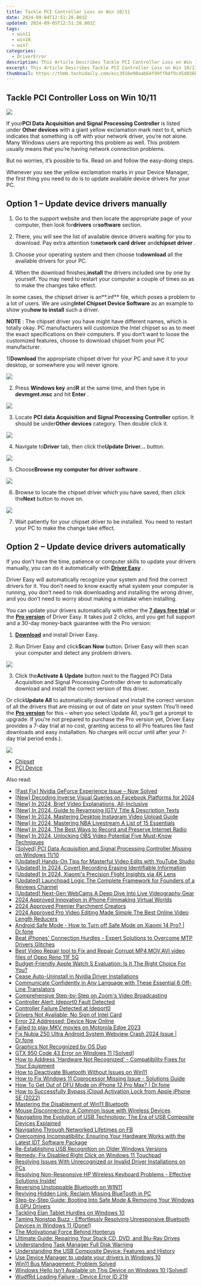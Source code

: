 ```yaml
---
title: Tackle PCI Controller Loss on Win 10/11
date: 2024-09-04T12:51:28.803Z
updated: 2024-09-05T12:51:28.803Z
tags:
  - win11
  - win10
  - win7
categories:
  - DriverError
description: This Article Describes Tackle PCI Controller Loss on Win 10/11
excerpt: This Article Describes Tackle PCI Controller Loss on Win 10/11
thumbnail: https://thmb.techidaily.com/ecc3916e90aab64f99ff84f9c45d036bcf1e08682351feaa92b6a0ff146b14b9.jpg
---
```


## Tackle PCI Controller Loss on Win 10/11

![](https://images.drivereasy.com/wp-content/uploads/2017/10/img_59db3e7fdc761.png)

 If your**PCI Data Acquisition and Signal Processing Controller** is listed under **Other devices** with a giant yellow exclamation mark next to it, which indicates that something is off with your network driver, you’re not alone. Many Windows users are reporting this problem as well. This problem usually means that you’re having network connection problems.

 But no worries, it’s possible to fix. Read on and follow the easy-doing steps.

 Whenever you see the yellow exclamation marks in your Device Manager, the first thing you need to do is to update available device drivers for your PC.

## Option 1 – Update device drivers manually

 1) Go to the support website and then locate the appropriate page of your computer, then look for**drivers** or**software** section.

 2) There, you will see the list of available device drivers waiting for you to download. Pay extra attention to**network card driver** and**chipset driver** .

 3) Choose your operating system and then choose to**download** all the available drivers for your PC.

 4) When the download finishes,**install** the drivers included one by one by yourself. You may need to restart your computer a couple of times so as to make the changes take effect.

 In some cases, the chipset driver is an**.inf** file, which poses a problem to a lot of users. We are using**Intel Chipset Device Software** as an example to show you**how to install** such a driver.

**NOTE** : The chipset driver you have might have different names, which is totally okay. PC manufacturers will customize the Intel chipset so as to meet the exact specifications on their computers. If you don’t want to loose the customized features, choose to download chipset from your PC manufacturer.

 1)**Download** the appropriate chipset driver for your PC and save it to your desktop, or somewhere you will never ignore.

![](https://images.drivereasy.com/wp-content/uploads/2017/05/img_590984943c85f.jpg)

 2) Press **Windows key** and**R** at the same time, and then type in **devmgmt.msc** and hit **Enter** .

![](https://images.drivereasy.com/wp-content/uploads/2017/04/img_58f596b25fab9.png)

 3) Locate **PCI data Acquisition and Signal Processing Controller**  option. It should be under**Other devices** category. Then double click it.

![](https://images.drivereasy.com/wp-content/uploads/2017/04/img_58f595d885b48.png)

 4) Navigate to**Driver** tab, then click the**Update Driver…** button.

![](https://images.drivereasy.com/wp-content/uploads/2017/05/img_590987d232ef2.png)

 5) Choose**Browse my computer for driver software** .

![](https://images.drivereasy.com/wp-content/uploads/2017/05/img_590988002299b.jpg)

 6) Browse to locate the chipset driver which you have saved, then click the**Next** button to move on.

![](https://images.drivereasy.com/wp-content/uploads/2017/05/img_5909882a63d92.jpg)

 7) Wait patiently for your chipset driver to be installed. You need to restart your PC to make the change take effect.

## Option 2 – Update device drivers automatically

 If you don’t have the time, patience or computer skills to update your drivers manually, you can do it automatically with [**Driver Easy**](https://tools.techidaily.com/drivereasy/download/) .

 Driver Easy will automatically recognize your system and find the correct drivers for it. You don’t need to know exactly what system your computer is running, you don’t need to risk downloading and installing the wrong driver, and you don’t need to worry about making a mistake when installing.

 You can update your drivers automatically with either the [**7 days free trial**](https://tools.techidaily.com/drivereasy/download/) or the [**Pro version**](https://tools.techidaily.com/drivereasy/download/) of Driver Easy. It takes just 2 clicks, and you get full support and a 30-day money-back guarantee with the Pro version:

 1) [**Download**](https://tools.techidaily.com/drivereasy/download/) and install Driver Easy.

 2) Run Driver Easy and click**Scan Now** button. Driver Easy will then scan your computer and detect any problem drivers.

![](https://www.drivereasy.com/wp-content/uploads/2018/12/scan-1200x840.jpg)

 3) Click the**Activate &** **Update** button next to the flagged PCI Data Acquisition and Signal Processing Controller driver to automatically download and install the correct version of this driver.

 Or click**Update All** to automatically download and install the correct version of all the drivers that are missing or out of date on your system (You’ll need the **[Pro version](https://tools.techidaily.com/drivereasy/download/)**  for this – when you select Update All, you’ll get a prompt to upgrade. If you’re not prepared to purchase the Pro version yet, Driver Easy provides a 7-day trial at no cost, granting access to all Pro features like fast downloads and easy installation. No charges will occur until after your 7-day trial period ends.).

![](https://www.drivereasy.com/wp-content/uploads/2022/08/NVIDIA-GeForce-RTX-3090-Ti.jpg)

* [Chipset](https://store.drivereasy.com/order/cart.php?PRODS=4731822&QTY=1&AFFILIATE=108875)
* [PCI Device](https://printrendy.pxf.io/xyboy5)

<ins class="adsbygoogle"
     style="display:block"
     data-ad-format="autorelaxed"
     data-ad-client="ca-pub-7571918770474297"
     data-ad-slot="1223367746"></ins>



<ins class="adsbygoogle"
     style="display:block"
     data-ad-client="ca-pub-7571918770474297"
     data-ad-slot="8358498916"
     data-ad-format="auto"
     data-full-width-responsive="true"></ins>

<span class="atpl-alsoreadstyle">Also read:</span>
<div><ul>
<li><a href="https://driver-error.techidaily.com/fast-fix-nvidia-geforce-experience-issue-now-solved/"><u>[Fast Fix] Nvidia GeForce Experience Issue – Now Solved</u></a></li>
<li><a href="https://facebook-videos.techidaily.com/new-decoding-inverse-visual-queries-on-facebook-platforms-for-2024/"><u>[New] Decoding Inverse Visual Queries on Facebook Platforms for 2024</u></a></li>
<li><a href="https://facebook-video-footage.techidaily.com/new-in-2024-brief-video-explanations-all-inclusive/"><u>[New] In 2024, Brief Video Explanations, All-Inclusive</u></a></li>
<li><a href="https://instagram-videos.techidaily.com/new-in-2024-guide-to-revamping-igtv-title-and-description-texts/"><u>[New] In 2024, Guide to Revamping IGTV Title & Description Texts</u></a></li>
<li><a href="https://instagram-clips.techidaily.com/new-in-2024-mastering-desktop-instagram-video-upload-guide/"><u>[New] In 2024, Mastering Desktop  Instagram Video Upload Guide</u></a></li>
<li><a href="https://fox-hovers.techidaily.com/new-in-2024-mastering-nba-livestream-a-list-of-15-essentials/"><u>[New] In 2024, Mastering NBA Livestream  A List of 15 Essentials</u></a></li>
<li><a href="https://digital-screen-recording.techidaily.com/new-in-2024-the-best-ways-to-record-and-preserve-internet-radio/"><u>[New] In 2024, The Best Ways to Record and Preserve Internet Radio</u></a></li>
<li><a href="https://visual-screen-recording.techidaily.com/new-in-2024-unlocking-obs-video-potential-five-must-know-techniques/"><u>[New] In 2024, Unlocking OBS Video Potential  Five Must-Know Techniques</u></a></li>
<li><a href="https://driver-error.techidaily.com/solved-pci-data-acquisition-and-signal-processing-controller-missing-on-windows-1110/"><u>[Solved] PCI Data Acquisition and Signal Processing Controller Missing on Windows 11/10</u></a></li>
<li><a href="https://youtube-tips.techidaily.com/ed-hands-on-tips-for-masterful-video-edits-with-youtube-studio/"><u>[Updated] Hands-On Tips for Masterful Video Edits with YouTube Studio</u></a></li>
<li><a href="https://video-capture.techidaily.com/updated-in-2024-covert-recording-erasing-identifiable-information/"><u>[Updated] In 2024, Covert Recording  Erasing Identifiable Information</u></a></li>
<li><a href="https://article-tips.techidaily.com/updated-in-2024-xiaomis-precision-flight-insights-via-4k-lens/"><u>[Updated] In 2024, Xiaomi's Precision Flight Insights via 4K Lens</u></a></li>
<li><a href="https://extra-approaches.techidaily.com/updated-launchpad-logic-the-complete-framework-for-founders-of-a-reviews-channel/"><u>[Updated] Launchpad Logic  The Complete Framework for Founders of a Reviews Channel</u></a></li>
<li><a href="https://desktop-recording.techidaily.com/updated-next-gen-webcams-a-deep-dive-into-live-videography-gear/"><u>[Updated] Next-Gen WebCams  A Deep Dive Into Live Videography Gear</u></a></li>
<li><a href="https://some-knowledge.techidaily.com/2024-approved-innovation-in-iphone-filmmaking-virtual-worlds/"><u>2024 Approved  Innovation in iPhone Filmmaking  Virtual Worlds</u></a></li>
<li><a href="https://extra-approaches.techidaily.com/2024-approved-premier-parchment-creators/"><u>2024 Approved  Premier Parchment Creators</u></a></li>
<li><a href="https://youtube-help.techidaily.com/2024-approved-pro-video-editing-made-simple-the-best-online-video-length-reducers/"><u>2024 Approved  Pro Video Editing Made Simple  The Best Online Video Length Reducers</u></a></li>
<li><a href="https://howto.techidaily.com/android-safe-mode-how-to-turn-off-safe-mode-on-xiaomi-14-pro-drfone-by-drfone-fix-android-problems-fix-android-problems/"><u>Android Safe Mode - How to Turn off Safe Mode on Xiaomi 14 Pro? | Dr.fone</u></a></li>
<li><a href="https://driver-error.techidaily.com/beat-iphones-connection-hurdles-expert-solutions-to-overcome-mtp-drivers-glitches/"><u>Beat iPhones' Connection Hurdles - Expert Solutions to Overcome MTP Drivers Glitches</u></a></li>
<li><a href="https://phone-solutions.techidaily.com/best-video-repair-tool-to-fix-and-repair-corrupt-mp4movavi-video-files-of-oppo-reno-11f-5g-by-stellar-video-repair-mobile-video-repair/"><u>Best Video Repair tool to Fix and Repair Corrupt MP4,MOV,AVI video files of Oppo Reno 11F 5G</u></a></li>
<li><a href="https://buynow-marvelous.techidaily.com/budget-friendly-apple-watch-s-evaluation-is-it-the-right-choice-for-you/"><u>Budget-Friendly Apple Watch S Evaluation: Is It The Right Choice For You?</u></a></li>
<li><a href="https://driver-error.techidaily.com/cease-auto-uninstall-in-nvidia-driver-installations/"><u>Cease Auto-Uninstall in Nvidia Driver Installations</u></a></li>
<li><a href="https://tech-recovery.techidaily.com/communicate-confidently-in-any-language-with-these-essential-6-off-line-translators/"><u>Communicate Confidently in Any Language with These Essential 6 Off-Line Translators</u></a></li>
<li><a href="https://extra-hints.techidaily.com/comprehensive-step-by-step-on-zooms-video-broadcasting/"><u>Comprehensive Step-by-Step on Zoom's Video Broadcasting</u></a></li>
<li><a href="https://driver-error.techidaily.com/controller-alert-ideport0-fault-detected/"><u>Controller Alert: Ideport0 Fault Detected</u></a></li>
<li><a href="https://driver-error.techidaily.com/controller-failure-detected-at-ideport0/"><u>Controller Failure Detected at Ideport0</u></a></li>
<li><a href="https://driver-error.techidaily.com/drivers-not-available-no-sign-of-intel-card/"><u>Drivers Not Available; No Sign of Intel Card</u></a></li>
<li><a href="https://driver-error.techidaily.com/error-22-addressed-device-now-online/"><u>Error 22 Addressed; Device Now Online</u></a></li>
<li><a href="https://phone-solutions.techidaily.com/failed-to-play-mkv-movies-on-motorola-edge-2023-by-aiseesoft-video-converter-play-mkv-on-android/"><u>Failed to play MKV movies on Motorola Edge 2023</u></a></li>
<li><a href="https://howto.techidaily.com/fix-nubia-z50-ultra-android-system-webview-crash-2024-issue-drfone-by-drfone-fix-android-problems-fix-android-problems/"><u>Fix Nubia Z50 Ultra Android System Webview Crash 2024 Issue | Dr.fone</u></a></li>
<li><a href="https://driver-error.techidaily.com/graphics-not-recognized-by-os-duo/"><u>Graphics Not Recognized by OS Duo</u></a></li>
<li><a href="https://driver-error.techidaily.com/gtx-950-code-43-error-on-windows-11-solved/"><u>GTX 950 Code 43 Error on Windows 11 [Solved]</u></a></li>
<li><a href="https://driver-error.techidaily.com/how-to-address-hardware-not-recognized-compatibility-fixes-for-your-equipment/"><u>How to Address 'Hardware Not Recognized' - Compatibility Fixes for Your Equipment</u></a></li>
<li><a href="https://driver-error.techidaily.com/how-to-deactivate-bluetooth-without-issues-on-win11/"><u>How to Deactivate Bluetooth Without Issues on Win11</u></a></li>
<li><a href="https://driver-error.techidaily.com/how-to-fix-windows-11-coprocessor-missing-issue-solutions-guide/"><u>How to Fix Windows 11 Coprocessor Missing Issue - Solutions Guide</u></a></li>
<li><a href="https://blog-min.techidaily.com/how-to-get-out-of-dfu-mode-on-iphone-12-pro-max-drfone-by-drfone-ios-system-repair-ios-system-repair/"><u>How To Get Out of DFU Mode on iPhone 12 Pro Max? | Dr.fone</u></a></li>
<li><a href="https://activate-lock.techidaily.com/how-to-successfully-bypass-icloud-activation-lock-from-apple-iphone-se-2022-by-drfone-ios/"><u>How to Successfully Bypass iCloud Activation Lock from Apple iPhone SE (2022)</u></a></li>
<li><a href="https://driver-error.techidaily.com/mastering-the-disablement-of-win11-bluetooth/"><u>Mastering the Disablement of Win11 Bluetooth</u></a></li>
<li><a href="https://driver-error.techidaily.com/mouse-disconnecting-a-common-issue-with-wireless-devices/"><u>Mouse Disconnecting: A Common Issue with Wireless Devices</u></a></li>
<li><a href="https://driver-error.techidaily.com/navigating-the-evolution-of-usb-technology-the-era-of-usb-composite-devices-explained/"><u>Navigating the Evolution of USB Technology: The Era of USB Composite Devices Explained</u></a></li>
<li><a href="https://facebook.techidaily.com/navigating-through-networked-lifetimes-on-fb/"><u>Navigating Through Networked Lifetimes on FB</u></a></li>
<li><a href="https://driver-error.techidaily.com/overcoming-incompatibility-ensuring-your-hardware-works-with-the-latest-idt-software-package/"><u>Overcoming Incompatibility: Ensuring Your Hardware Works with the Latest IDT Software Package</u></a></li>
<li><a href="https://driver-error.techidaily.com/re-establishing-usb-recognition-on-older-windows-versions/"><u>Re-Establishing USB Recognition on Older Windows Versions</u></a></li>
<li><a href="https://driver-error.techidaily.com/remedy-fix-disabled-right-click-on-windows-11-touchpad/"><u>Remedy: Fix Disabled Right Click on Windows 11 Touchpad</u></a></li>
<li><a href="https://driver-error.techidaily.com/resolving-issues-with-unrecognized-or-invalid-driver-installations-on-pcs/"><u>Resolving Issues With Unrecognized or Invalid Driver Installations on PCs</u></a></li>
<li><a href="https://driver-error.techidaily.com/1721104671957-resolving-non-responsive-hp-wireless-keyboard-problems-effective-solutions-inside/"><u>Resolving Non-Responsive HP Wireless Keyboard Problems - Effective Solutions Inside!</u></a></li>
<li><a href="https://driver-error.techidaily.com/reversing-unstoppable-bluetooth-on-win11/"><u>Reversing Unstoppable Bluetooth on WIN11</u></a></li>
<li><a href="https://driver-error.techidaily.com/reviving-hidden-link-reclaim-missing-bluetooth-in-pc/"><u>Reviving Hidden Link: Reclaim Missing BlueTooth in PC</u></a></li>
<li><a href="https://driver-error.techidaily.com/step-by-step-guide-booting-into-safe-mode-and-removing-your-windows-8-gpu-drivers/"><u>Step-by-Step Guide: Booting Into Safe Mode & Removing Your Windows 8 GPU Drivers</u></a></li>
<li><a href="https://driver-error.techidaily.com/tackling-elan-tablet-hurdles-on-windows-10/"><u>Tackling Elan Tablet Hurdles on Windows 10</u></a></li>
<li><a href="https://driver-error.techidaily.com/taming-nonstop-buzz-effortlessly-resolving-unresponsive-bluetooth-devices-in-windows-11-done/"><u>Taming Nonstop Buzz - Effortlessly Resolving Unresponsive Bluetooth Devices in Windows 11 (Done!)</u></a></li>
<li><a href="https://mondly-stories.techidaily.com/the-motivational-force-behind-honterus/"><u>The Motivational Force Behind Honterus</u></a></li>
<li><a href="https://tech-recovery.techidaily.com/ultimate-guide-repairing-your-stuck-cd-dvd-and-blu-ray-drives/"><u>Ultimate Guide: Repairing Your Stuck CD, DVD, and Blu-Ray Drives</u></a></li>
<li><a href="https://driver-error.techidaily.com/understanding-task-manager-full-disk-warning/"><u>Understanding Task Manager Full Disk Warning</u></a></li>
<li><a href="https://driver-error.techidaily.com/understanding-the-usb-composite-device-features-and-history/"><u>Understanding the USB Composite Device: Features and History</u></a></li>
<li><a href="https://techidaily.com/use-device-manager-to-update-your-drivers-in-windows-10-by-drivereasy-guide/"><u>Use Device Manager to update your drivers in Windows 10</u></a></li>
<li><a href="https://driver-error.techidaily.com/win11-bus-management-problem-solved/"><u>Win11 Bus Management: Problem Solved</u></a></li>
<li><a href="https://driver-error.techidaily.com/windows-hello-isnt-available-on-this-device-on-windows-10-solved/"><u>Windows Hello Isn’t Available on This Device on Windows 10 [Solved]</u></a></li>
<li><a href="https://driver-error.techidaily.com/wudfrd-loading-failure-device-error-id-219/"><u>WudfRd Loading Failure - Device Error ID 219</u></a></li>
</ul></div>

<!-- affiliate ads begin -->
<span id="1495277">
					<video width="1536" height="864" style="cursor:pointer"
           poster="//a.impactradius-go.com/display-clicktoplayimage/1495277.png"
           onclick="if(!this.playClicked){this.play();this.setAttribute('controls',true);this.playClicked=true;}">
	   <source src="//a.impactradius-go.com/display-ad/17189-1495277">
	   <img src="//a.impactradius-go.com/display-clicktoplayimage/1495277.png" style="border: none; height: 100%; width: 100%; object-fit: contain">
	</video>
	<div style="width:960px;text-align:center"><a href="javascript:window.open(decodeURIComponent('https%3A%2F%2Ffunwhole.sjv.io%2Fc%2F5597632%2F1495277%2F17189'), '_blank');void(0);">Click here</a></div>
</span>
<img height="0" width="0" src="https://imp.pxf.io/i/5597632/1495277/17189" style="position:absolute;visibility:hidden;" border="0" />
<!-- affiliate ads end -->